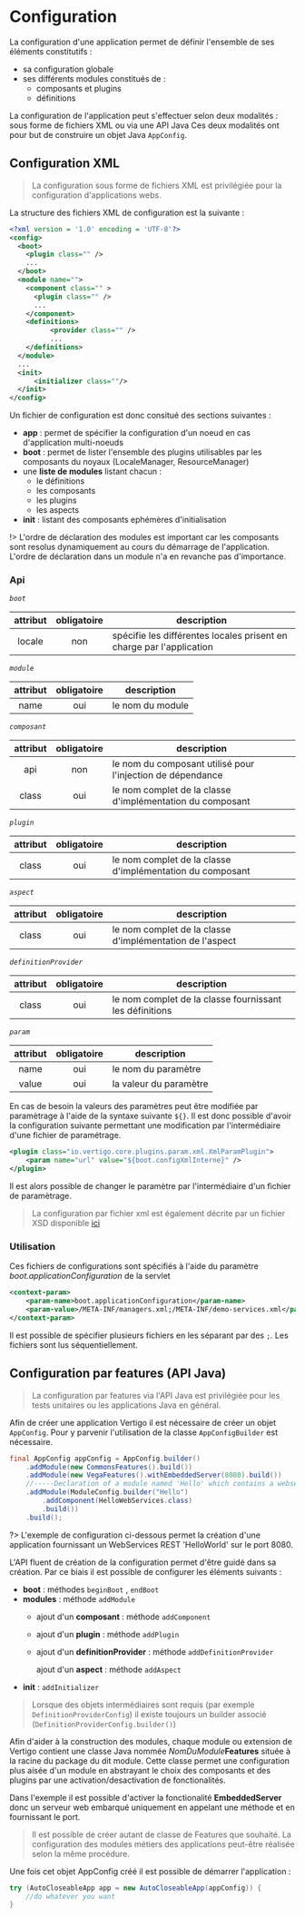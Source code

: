 # Configuration

La configuration d'une application permet de définir l'ensemble de ses éléments constitutifs :
- sa configuration globale
- ses différents modules constitués de :
  - composants et plugins
  - définitions 

La configuration de l'application peut s'effectuer selon deux modalités : sous forme de fichiers XML ou via une API Java
Ces deux modalités ont pour but de construire un objet Java `AppConfig`.

## Configuration XML

> La configuration sous forme de fichiers XML est privilégiée pour la configuration d'applications webs.

La structure des fichiers XML de configuration est la suivante : 

```xml
<?xml version =	'1.0' encoding = 'UTF-8'?>
<config>
  <boot>
    <plugin class="" />
    ...	
  </boot>
  <module name="">
    <component class="" >
      <plugin class="" />
      ...
    </component>
    <definitions>
          <provider class="" />
          ...
    </definitions>
  </module>
  ...
  <init>
      <initializer class=""/>
  </init>
</config>
```



Un fichier de configuration est donc consitué des sections suivantes :

- **app** : permet de spécifier la configuration d'un noeud en cas d'application multi-noeuds
- **boot** : permet de lister l'ensemble des plugins utilisables par les composants du noyaux (LocaleManager, ResourceManager)
- une **liste de modules** listant chacun :
  - le définitions
  - les composants 
  - les plugins
  - les aspects
- **init** : listant des composants ephémères d'initialisation

!> L'ordre de déclaration des modules est important car les composants sont resolus dynamiquement au cours du démarrage de l'application. L'ordre de déclaration dans un module n'a en revanche pas d'importance.

### Api

*`boot`*

| attribut | obligatoire | description                              |
| :------: | :---------: | ---------------------------------------- |
|  locale  |     non     | spécifie les différentes locales prisent en charge par l'application |

*`module`*

| attribut | obligatoire | description      |
| :------: | :---------: | ---------------- |
|   name   |     oui     | le nom du module |

*`composant`*

| attribut | obligatoire | description                              |
| :------: | :---------: | ---------------------------------------- |
|   api    |     non     | le nom du composant utilisé pour l'injection de dépendance |
|  class   |     oui     | le nom complet de la classe d'implémentation du composant |

*`plugin`*

| attribut | obligatoire | description                              |
| :------: | :---------: | ---------------------------------------- |
|  class   |     oui     | le nom complet de la classe d'implémentation du composant |

*`aspect`*

| attribut | obligatoire | description                              |
| :------: | :---------: | ---------------------------------------- |
|  class   |     oui     | le nom complet de la classe d'implémentation de l'aspect |

*`definitionProvider`*

| attribut | obligatoire | description                              |
| :------: | :---------: | ---------------------------------------- |
|  class   |     oui     | le nom complet de la classe fournissant les définitions |

*`param`*

| attribut | obligatoire | description            |
| :------: | :---------: | ---------------------- |
|   name   |     oui     | le nom du paramètre    |
|  value   |     oui     | la valeur du paramètre |

En cas de besoin la valeurs des paramètres peut être modifiée par paramètrage à l'aide de la syntaxe suivante `${}`. Il est donc possible d'avoir la configuration suivante permettant une modification par l'intermédiaire d'une fichier de paramétrage.

```xml
<plugin class="io.vertigo.core.plugins.param.xml.XmlParamPlugin">
	<param name="url" value="${boot.configXmlInterne}" />
</plugin>
```
Il est alors possible de changer le paramètre par l'intermédiaire d'un fichier de paramètrage.

> La configuration par fichier xml est également décrite par un fichier XSD disponible [ici](https://github.com/KleeGroup/vertigo/blob/master/vertigo-core/src/main/java/io/vertigo/app/config/xml/vertigo_1_0.xsd)


### Utilisation

Ces fichiers de configurations sont spécifiés à l'aide du paramètre *boot.applicationConfiguration*  de la servlet

```xml
<context-param>
	<param-name>boot.applicationConfiguration</param-name>
	<param-value>/META-INF/managers.xml;/META-INF/demo-services.xml</param-value>
</context-param>
```
Il est possible de spécifier plusieurs fichiers en les séparant par des `;`. Les fichiers sont lus séquentiellement. 


## Configuration par features (API Java)

> La configuration par features via l'API Java est privilégiée pour les tests unitaires ou les applications Java en général.

Afin de créer une application Vertigo il est nécessaire de créer un objet `AppConfig`. Pour y parvenir l'utilisation de la classe `AppConfigBuilder` est nécessaire.

```java
final AppConfig appConfig = AppConfig.builder()
	.addModule(new CommonsFeatures().build())
	.addModule(new VegaFeatures().withEmbeddedServer(8080).build())
	//-----Declaration of a module named 'Hello' which contains a webservice component.
	.addModule(ModuleConfig.builder("Hello")
		.addComponent(HelloWebServices.class)
		.build())
	.build();
```

?> L'exemple de configuration ci-dessous permet la création d'une application fournissant un WebServices   REST 'HelloWorld' sur le port 8080.



L'API fluent de création de la configuration permet d'être guidé dans sa création. Par ce biais il est possible de configurer les éléments suivants :

- **boot** : méthodes `beginBoot` , `endBoot`
- **modules** : méthode `addModule`
  - ajout d'un **composant** :  méthode `addComponent`

  - ajout d'un **plugin** : méthode `addPlugin`

  - ajout d'un **definitionProvider** : méthode `addDefinitionProvider` 

    ajout d'un **aspect** : méthode `addAspect`
- **init** : `addInitializer`

> Lorsque des objets intermédiaires sont requis (par exemple `DefinitionProviderConfig`) il existe toujours un builder associé (`DefinitionProviderConfig.builder()`)

Afin d'aider à la construction des modules, chaque module ou extension de Vertigo contient une classe Java nommée *NomDuModule*__Features__ située à la racine du package du dit module.
Cette classe permet une configuration plus aisée d'un module en abstrayant le choix des composants et des plugins par une activation/desactivation de fonctionalités.

Dans l'exemple il est possible d'activer la fonctionalité **EmbeddedServer** donc un serveur web embarqué uniquement en appelant une méthode et en fournissant le port.

> Il est possible de créer autant de classe de Features que souhaité. La configuration des modules métiers des applications peut-être réalisée selon la même procédure.

Une fois cet objet AppConfig créé il est possible de démarrer l'application : 

```java
try (AutoCloseableApp app = new AutoCloseableApp(appConfig)) {
	//do whatever you want
}
```